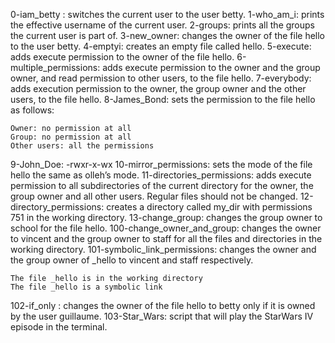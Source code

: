 0-iam_betty : switches the current user to the user betty.
1-who_am_i: prints the effective username of the current user.
2-groups: prints all the groups the current user is part of.
3-new_owner: changes the owner of the file hello to the user betty.
4-emptyi: creates an empty file called hello.
5-execute: adds execute permission to the owner of the file hello.
6-multiple_permissions: adds execute permission to the owner and the group owner, and read permission to other users, to the file hello.
7-everybody:  adds execution permission to the owner, the group owner and the other users, to the file hello.
8-James_Bond: sets the permission to the file hello as follows:

    Owner: no permission at all
    Group: no permission at all
    Other users: all the permissions
9-John_Doe: -rwxr-x-wx
10-mirror_permissions: sets the mode of the file hello the same as olleh’s mode.
11-directories_permissions: adds execute permission to all subdirectories of the current directory for the owner, the group owner and all other users.
Regular files should not be changed.
12-directory_permissions: creates a directory called my_dir with permissions 751 in the working directory.
13-change_group: changes the group owner to school for the file hello.
100-change_owner_and_group: changes the owner to vincent and the group owner to staff for all the files and directories in the working directory.
101-symbolic_link_permissions: changes the owner and the group owner of _hello to vincent and staff respectively.

    The file _hello is in the working directory
    The file _hello is a symbolic link
102-if_only : changes the owner of the file hello to betty only if it is owned by the user guillaume.
103-Star_Wars: script that will play the StarWars IV episode in the terminal.
